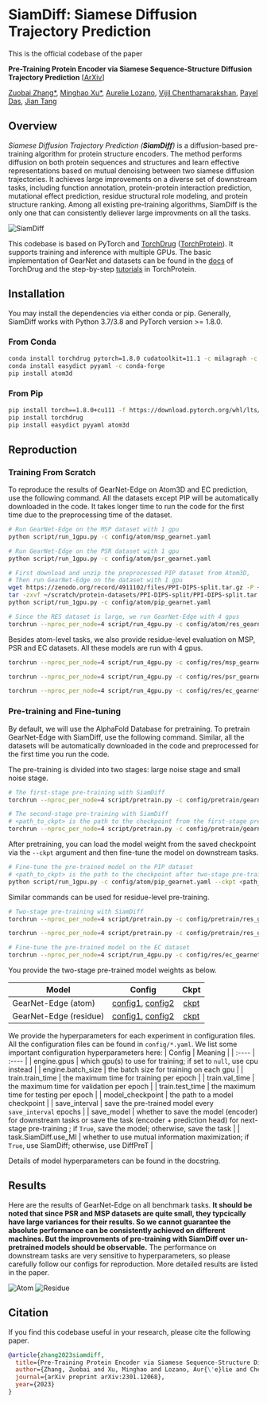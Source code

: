 # SiamDiff: Siamese Diffusion Trajectory Prediction


This is the official codebase of the paper

**Pre-Training Protein Encoder via Siamese Sequence-Structure Diffusion Trajectory Prediction**
[[ArXiv](https://arxiv.org/abs/2301.12068)]

[Zuobai Zhang*](https://oxer11.github.io/), [Minghao Xu*](https://chrisallenming.github.io/), [Aurelie Lozano](https://researcher.watson.ibm.com/researcher/view.php?person=us-aclozano), [Vijil Chenthamarakshan](https://researcher.watson.ibm.com/researcher/view.php?person=us-ecvijil), [Payel Das](https://researcher.watson.ibm.com/researcher/view.php?person=us-daspa), [Jian Tang](https://jian-tang.com/)

## Overview

*Siamese Diffusion Trajectory Prediction (**SiamDiff**)* is a diffusion-based pre-training algorithm for protein structure encoders.
The method performs diffusion on both protein sequences and structures and learn effective representations based on mutual denoising between two siamese diffusion trajectories.
It achieves large improvements on a diverse set of downstream tasks, including function annotation, protein-protein interaction prediction, mutational effect prediction, residue structural role modeling, and protein structure ranking.
Among all existing pre-training algorithms, SiamDiff is the only one that can consistently deliever large improvments on all the tasks.

![SiamDiff](./asset/SiamDiff.png)

This codebase is based on PyTorch and [TorchDrug] ([TorchProtein](https://torchprotein.ai)). 
It supports training and inference with multiple GPUs.
The basic implementation of GearNet and datasets can be found in the [docs](https://torchdrug.ai/docs/) of TorchDrug and the step-by-step [tutorials](https://torchprotein.ai/tutorials) in TorchProtein.

[TorchDrug]: https://github.com/DeepGraphLearning/torchdrug

## Installation

You may install the dependencies via either conda or pip. Generally, SiamDiff works
with Python 3.7/3.8 and PyTorch version >= 1.8.0.

### From Conda

```bash
conda install torchdrug pytorch=1.8.0 cudatoolkit=11.1 -c milagraph -c pytorch-lts -c pyg -c conda-forge
conda install easydict pyyaml -c conda-forge
pip install atom3d
```

### From Pip

```bash
pip install torch==1.8.0+cu111 -f https://download.pytorch.org/whl/lts/1.8/torch_lts.html
pip install torchdrug
pip install easydict pyyaml atom3d
```


## Reproduction

### Training From Scratch

To reproduce the results of GearNet-Edge on Atom3D and EC prediction, use the following command. 
All the datasets except PIP will be automatically downloaded in the code.
It takes longer time to run the code for the first time due to the preprocessing time of the dataset.

```bash
# Run GearNet-Edge on the MSP dataset with 1 gpu
python script/run_1gpu.py -c config/atom/msp_gearnet.yaml

# Run GearNet-Edge on the PSR dataset with 1 gpu
python script/run_1gpu.py -c config/atom/psr_gearnet.yaml

# First download and unzip the preprocessed PIP dataset from Atom3D,
# Then run GearNet-Edge on the dataset with 1 gpu
wget https://zenodo.org/record/4911102/files/PPI-DIPS-split.tar.gz -P ~/scratch/protein-datasets/PPI-DIPS-split/
tar -zxvf ~/scratch/protein-datasets/PPI-DIPS-split/PPI-DIPS-split.tar.gz -C ~/scratch/protein-datasets/PPI-DIPS-split/
python script/run_1gpu.py -c config/atom/pip_gearnet.yaml

# Since the RES dataset is large, we run GearNet-Edge with 4 gpus
torchrun --nproc_per_node=4 script/run_4gpu.py -c config/atom/res_gearnet.yaml
```

Besides atom-level tasks, we also provide residue-level evaluation on MSP, PSR and EC datasets. All these models are run with 4 gpus.
```bash
torchrun --nproc_per_node=4 script/run_4gpu.py -c config/res/msp_gearnet.yaml

torchrun --nproc_per_node=4 script/run_4gpu.py -c config/res/psr_gearnet.yaml

torchrun --nproc_per_node=4 script/run_4gpu.py -c config/res/ec_gearnet.yaml
```

### Pre-training and Fine-tuning
By default, we will use the AlphaFold Database for pretraining.
To pretrain GearNet-Edge with SiamDiff, use the following command. 
Similar, all the datasets will be automatically downloaded in the code and preprocessed for the first time you run the code.

The pre-training is divided into two stages: large noise stage and small noise stage.
```bash
# The first-stage pre-training with SiamDiff
torchrun --nproc_per_node=4 script/pretrain.py -c config/pretrain/gearnet_1st.yaml

# The second-stage pre-training with SiamDiff
# <path_to_ckpt> is the path to the checkpoint from the first-stage pre-training
torchrun --nproc_per_node=4 script/pretrain.py -c config/pretrain/gearnet_2st.yaml --ckpt <path_to_ckpt>
```

After pretraining, you can load the model weight from the saved checkpoint via the `--ckpt` argument and then fine-tune the model on downstream tasks.

```bash
# Fine-tune the pre-trained model on the PIP dataset
# <path_to_ckpt> is the path to the checkpoint after two-stage pre-training
python script/run_1gpu.py -c config/atom/pip_gearnet.yaml --ckpt <path_to_ckpt>
```

Similar commands can be used for residue-level pre-training.
```bash
# Two-stage pre-training with SiamDiff
torchrun --nproc_per_node=4 script/pretrain.py -c config/pretrain/res_gearnet_1st.yaml

torchrun --nproc_per_node=4 script/pretrain.py -c config/pretrain/res_gearnet_2st.yaml --ckpt <path_to_ckpt>

# Fine-tune the pre-trained model on the EC dataset
torchrun --nproc_per_node=4 script/run_4gpu.py -c config/res/ec_gearnet.yaml --ckpt <path_to_ckpt>
```

You provide the two-stage pre-trained model weights as below.

| Model | Config | Ckpt |
| ---- | :----: | :----: |
| GearNet-Edge (atom) | [config1](./config/pretrain/gearnet_1st.yaml), [config2](./config/pretrain/gearnet_2nd.yaml) | [ckpt](https://www.dropbox.com/scl/fi/hvtmqqfr6bvz8y2wrdrph/siamdiff_gearnet_res.pth?rlkey=daeanrcqk9b0erw9ot04932c6&dl=0) |
| GearNet-Edge (residue) | [config1](./config/pretrain/res_gearnet_1st.yaml), [config2](./config/pretrain/res_gearnet_2nd.yaml) | [ckpt](https://www.dropbox.com/scl/fi/njhq7lqrdn2bnvk0wxwz2/siamdiff_gearnet_atom.pth?rlkey=h78tif5a0pwq6mmw7atp7962v&dl=0) |

We provide the hyperparameters for each experiment in configuration files.
All the configuration files can be found in `config/*.yaml`.
We list some important configuration hyperparameters here:
| Config | Meaning |
| :---- | :---- |
| engine.gpus | which gpu(s) to use for training; if set to `null`, use cpu instead |
| engine.batch_size | the batch size for training on each gpu |
| train.train_time | the maximum time for training per epoch |
| train.val_time | the maximum time for validation per epoch |
| train.test_time | the maximum time for testing per epoch |
| model_checkpoint | the path to a model checkpoint |
| save_interval | save the pre-trained model every `save_interval` epochs |
| save_model | whether to save the model (encoder) for downstream tasks or save the task (encoder + prediction head) for next-stage pre-training ; if `True`, save the model; otherwise, save the task |
| task.SiamDiff.use_MI | whether to use mutual information maximization; if `True`, use SiamDiff; otherwise, use DiffPreT |

Details of model hyperparameters can be found in the docstring.

## Results
Here are the results of GearNet-Edge on all benchmark tasks.
**It should be noted that since PSR and MSP datasets are quite small, they typcically have large variances for their results. So we cannot guarantee the absolute performance can be consistently achieved on different machines. But the improvements of pre-training with SiamDiff over un-pretrained models should be observable.**
The performance on downstream tasks are very sensitive to hyperparameters, so please carefully follow our configs for reproduction.
More detailed results are listed in the paper.

![Atom](./asset/atom_result.png)
![Residue](./asset/residue_result.png)

## Citation
If you find this codebase useful in your research, please cite the following paper.

```bibtex
@article{zhang2023siamdiff,
  title={Pre-Training Protein Encoder via Siamese Sequence-Structure Diffusion Trajectory Prediction},
  author={Zhang, Zuobai and Xu, Minghao and Lozano, Aur{\'e}lie and Chenthamarakshan, Vijil and Das, Payel and Tang, Jian},
  journal={arXiv preprint arXiv:2301.12068},
  year={2023}
}
```
